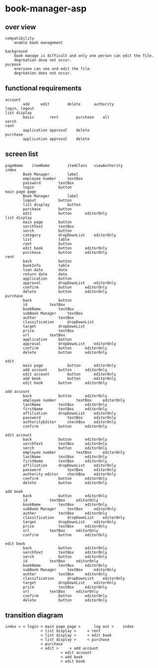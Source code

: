 # book-manager-asp						
## over view						
	compatibility							
		enable book management						
								
	background							
		book manage is difficult and only one person can edit the file.	
		degreation dose not occur.				
	purpose			
		everyone can see and edit the file.
		degreation does not occur.
								
## functional requirements								
	account							
			add		edit		delete		authority
	login, logout							
	list display							
			basic		rent		purchase	all
	serch							
	rent							
			application	approval	delete		
	purchase							
			application	approval	delete		
								
## screen list								
	pageName	itemName		itemClass	viewAuthority				
	index							
			Book Manager		label				
			employee number		textBox				
			password		textBox				
			login			button				
	main page page							
			Book Manager		label		
			logout			button				
			list display		button				
			purchase		button				
			edit			button		editorOnly		
	list display							
			main page		button				
			serchText		textBox				
			serch			button				
			category		dropDownList	editorOnly		
			list			table				
			rent			button				
			edit book		button		editorOnly		
			purchase		button		editorOnly		
	rent							
			back			button				
			bookInfo		table				
			loan date		date				
			return date		date				
			application		button				
			approval		dropDownList	editorOnly		
			confirm			button		editorOnly		
			delete			button		editorOnly		
	purchase							
			back			button				
			id			textBox				
			bookName		textBox				
			subBook Manager		textBox				
			auther			textBox				
			classification		dropDownList				
			target			dropDownList				
			price			textBox				
			url			textBox				
			application		button				
			approval		dropDownList	editorOnly		
			confirm			button		editorOnly		
			delete			button		editorOnly		
								
	edit							
			main page			button		editorOnly		
			add account		button		editorOnly		
			edit account		button		editorOnly		
			add book			button		editorOnly		
			edit book		button		editorOnly		
								
	add account							
			back			button		editorOnly		
			employee number			textBox		editorOnly		
			lastName		textBox		editorOnly		
			firstName		textBox		editorOnly		
			affiliation		dropDownList	editorOnly		
			password			textBox		editorOnly		
			authorityEditor		checkBox	editorOnly		
			confirm			button		editorOnly		
								
	edit account							
			back			button		editorOnly		
			serchText		textBox		editorOnly		
			serch			button		editorOnly		
			employee number			textBox		editorOnly		
			lastName		textBox		editorOnly		
			firstName		textBox		editorOnly		
			affiliation		dropDownList	editorOnly		
			password			textBox		editorOnly		
			authority editor	checkBox	editorOnly		
			confirm			button		editorOnly		
			delete			button		editorOnly		
								
	add book							
			back			button		editorOnly		
			id			textBox		editorOnly		
			bookName		textBox		editorOnly		
			subBook Manager		textBox		editorOnly		
			auther			textBox		editorOnly		
			classification		dropDownList	editorOnly		
			target			dropDownList	editorOnly		
			price			textBox		editorOnly		
			url			textBox		editorOnly		
			confirm			button		editorOnly		
								
	edit book							
			back			button		editorOnly		
			serchText		textBox		editorOnly		
			serch			button		editorOnly		
			id			textBox		editorOnly		
			bookName		textBox		editorOnly		
			subBook Manager		textBox		editorOnly		
			auther			textBox		editorOnly		
			classification		dropDownList	editorOnly		
			target			dropDownList	editorOnly		
			price			textBox		editorOnly		
			url			textBox		editorOnly		
			confirm			button		editorOnly		
			delete			button		editorOnly		
								
## transition diagram								
	index >	< login > main page page >  	log out >	 index
					< list display >	 < rent
					< list display >	 < edit book
					< list display >	 < purchase
					< purchase		
					< edit >	 < add account
							 < edit account
							 < add book
							 < edit book